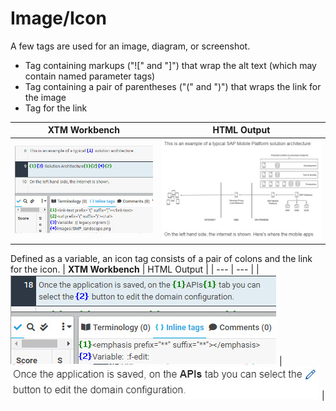 # Image/Icon

A few tags are used for an image, diagram, or screenshot.

* Tag containing markups ("![" and "]") that wrap the alt text (which may contain named parameter tags)
* Tag containing a pair of parentheses ("(" and ")") that wraps the link for the image
* Tag for the link

| **XTM Workbench** | HTML Output |
| --- | --- |
| ![image](images/image_xtm.jpg) | ![image](images/image_html.jpg) |

Defined as a variable, an icon tag consists of a pair of colons and the link for the icon.
| **XTM Workbench** | HTML Output |
| --- | --- |
| ![icon](images/icon_xtm.jpg) | ![icon](images/icon_html.jpg) |